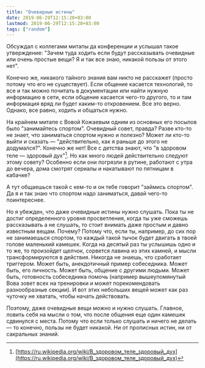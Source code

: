 ```yaml
---
title: "Очевидные истины"
date: 2019-06-29T12:15:20+03:00
lastmod: 2019-06-29T12:15:20+03:00
tags: ["random"]
---
```


Обсуждал с коллегами митапы да конференции и услышал такое утверждение: "Зачем туда ходить если будут рассказывать очевидные или очень простые вещи? Я и так все знаю, никакой пользы от этого нет".

Конечно же, никакого тайного знания вам никто не расскажет (просто потому что его не существует). Если общение касается технологий, то все и так можно почитать в документации или найти нужную информацию в сети, если общение касается чего-то другого, то и там информация вряд ли будет каким-то откровением. Все это верно. Однако, все равно, ходить и общаться нужно.

На крайнем митапе с Вовой Кожаевым одним из основных его посылов было "занимайтесь спортом". Очевидный совет, правда? Разве кто-то не знает, что заниматься спортом нужно и полезно? Может ли кто-то выйти и сказать — "действительно, как я раньше до этого не додумался?". Конечно же нет! Все с детства знают, что "в здоровом теле — здоровый дух"[^1]. Но как много людей действительно следуют этому совету? Особенно если они погрязли в рутине, работают с утра до вечера, дома смотрят сериалы и накатывают по пятницам в кабачке?

А тут общаешься такой с кем-то и он тебе говорит "займись спортом". Да я и так знаю что спортом надо заниматься, давай чего-то поинтереснее.

Но я убежден, что даже очевидные истины нужно слушать. Пока ты не достиг определенного уровня просветления, когда ты уже сможешь рассказывать а не слушать, то стоит внимать даже простым и давно известным вещам. Почему? Потому что, если ты, например, до сих пор не занимаешься спортом, то каждый такой тычок будет двигать в твоей голове маленький камешек. Когда на десятый раз ты услышишь одно и то же, то произойдет щелчок, сорвется лавина из этих камней, и мысли трансформируются в действия. Никогда не знаешь, что сработает триггером. Может быть, анекдотичный пример собеседника. Может быть, его личность. Может быть, общение с другими людьми. Может быть, готовность собеседника помочь (например вышеупомянутый Вова зовет всех на тренировки и может порекомендовать разнообразные секции). И вот этих небольших вещей может как раз чуточку не хватать, чтобы начать действовать.

Поэтому, даже очевидные вещи можно и нужно слушать. Главное, ловить себя на мысли о том, что после общения еще один камешек сдвинулся с места. Потому что если только слушать и ничего не делать — то конечно, пользы не будет никакой. Ни от прописных истин, ни от сакральных знаний.

[^1]: [https://ru.wikipedia.org/wiki/В_здоровом_теле_здоровый_дух](https://ru.wikipedia.org/wiki/В_здоровом_теле_здоровый_дух)